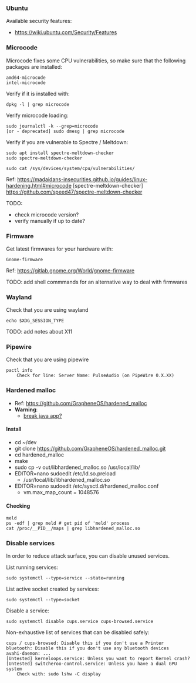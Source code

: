 ### Ubuntu

Available security features:
* https://wiki.ubuntu.com/Security/Features

### Microcode

Microcode fixes some CPU vulnerabilities, so make sure that the following packages are installed:

    amd64-microcode
    intel-microcode

Verify if it is installed with:
    
    dpkg -l | grep microcode

Verify microcode loading:
    
    sudo journalctl -k --grep=microcode
    [or - deprecated] sudo dmesg | grep microcode

Verify if you are vulnerable to Spectre / Meltdown:
    
    sudo apt install spectre-meltdown-checker
    sudo spectre-meltdown-checker
    
    sudo cat /sys/devices/system/cpu/vulnerabilities/

Ref:
    https://madaidans-insecurities.github.io/guides/linux-hardening.html#microcode
    [spectre-meltdown-checker] https://github.com/speed47/spectre-meltdown-checker

TODO:
* check microcode version?
* verify manually if up to date?

### Firmware

Get latest firmwares for your hardware with:
    
    Gnome-firmware

Ref: https://gitlab.gnome.org/World/gnome-firmware

TODO: add shell commmands for an alternative way to deal with firmwares

### Wayland

Check that you are using wayland

    echo $XDG_SESSION_TYPE

TODO: add notes about X11

### Pipewire

Check that you are using pipewire

    pactl info
        Check for line: Server Name: PulseAudio (on PipeWire 0.X.XX)

### Hardened malloc

* Ref: https://github.com/GrapheneOS/hardened_malloc
* **Warning**: 
  * [break java app?](https://github.com/GrapheneOS/hardened_malloc/issues/208)

#### Install

* cd ~/dev
* git clone https://github.com/GrapheneOS/hardened_malloc.git
* cd hardened_malloc
* make
* sudo cp -v out/libhardened_malloc.so /usr/local/lib/
* EDITOR=nano sudoedit /etc/ld.so.preload
  * /usr/local/lib/libhardened_malloc.so
* EDITOR=nano sudoedit /etc/sysctl.d/hardened_malloc.conf
  * vm.max_map_count = 1048576

#### Checking

    meld
    ps -edf | grep meld # get pid of 'meld' process
    cat /proc/__PID__/maps | grep libhardened_malloc.so

### Disable services

In order to reduce attack surface, you can disable unused services.

List running services:

    sudo systemctl --type=service --state=running

List active socket created by services:

    sudo systemctl --type=socket

Disable a service:

    sudo systemctl disable cups.service cups-browsed.service

Non-exhaustive list of services that can be disabled safely:

    cups / cups-browsed: Disable this if you don't use a Printer
    bluetooth: Disable this if you don't use any bluetooth devices
    avahi-daemon: ...
    [Untested] kerneloops.service: Unless you want to report Kernel crash?
    [Untested] switcheroo-control.service: Unless you have a dual GPU system
        Check with: sudo lshw -C display
    

